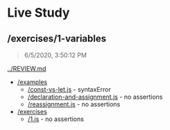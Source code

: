 # Live Study 

## /exercises/1-variables

> 6/5/2020, 3:50:12 PM 

[../REVIEW.md](../REVIEW.md)

- [/examples](./examples/REVIEW.md)
  - [/const-vs-let.js](./examples/REVIEW.md#const-vs-letjs) - syntaxError
  - [/declaration-and-assignment.js](./examples/REVIEW.md#declaration-and-assignmentjs) - no assertions
  - [/reassignment.js](./examples/REVIEW.md#reassignmentjs) - no assertions
- [/exercises](./exercises/REVIEW.md)
  - [/1.js](./exercises/REVIEW.md#1js) - no assertions

